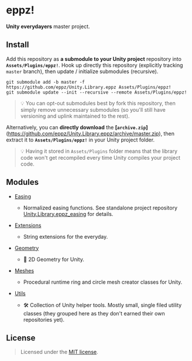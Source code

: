 # eppz!

**Unity everydayers** master project.

## Install

Add this repository as **a submodule to your Unity project** repository into **`Assets/Plugins/eppz!`**. Hook up directly this repository (explicitly tracking `master` branch), then update / initialize submodules (recursive).

```
git submodule add -b master -f https://github.com/eppz/Unity.Library.eppz Assets/Plugins/eppz!
git submodule update --init --recursive --remote Assets/Plugins/eppz!
```

> 💡 You can opt-out submodules best by fork this repository, then simply remove unnecessary submodules (so you'll still have versioning and uplink maintained to the rest).

Alternatively, you can **directly download** the **[`archive.zip`]** (https://github.com/eppz/Unity.Library.eppz/archive/master.zip), then extract it to **`Assets/Plugins/eppz!`** in your Unity project folder.

> 💡 Having it stored in `Assets/Plugins` folder means that the library code won't get recompiled every time Unity compiles your project code.

## Modules

* [Easing](https://github.com/eppz/Unity.Library.eppz.Easing)

	+ Normalized easing functions. See standalone project repository [Unity.Library.eppz_easing](https://github.com/eppz/Unity.Library.eppz_easing) for details.

* [Extensions](https://github.com/eppz/Unity.Library.eppz.Extensions)

	+ String extensions for the everyday.

* [Geometry](https://github.com/eppz/Unity.Library.eppz.Geometry)

	+ 📐 2D Geometry for Unity.

* [Meshes](https://github.com/eppz/Unity.Library.eppz.Meshes)

	+ Procedural runtime ring and circle mesh creator classes for Unity.

* [Utils](https://github.com/eppz/Unity.Library.eppz.Utils)

	+ 🛠️ Collection of Unity helper tools. Mostly small, single filed utility classes (they grouped here as they don't earned their own repositories yet).

## License

> Licensed under the [MIT license](http://en.wikipedia.org/wiki/MIT_License).
